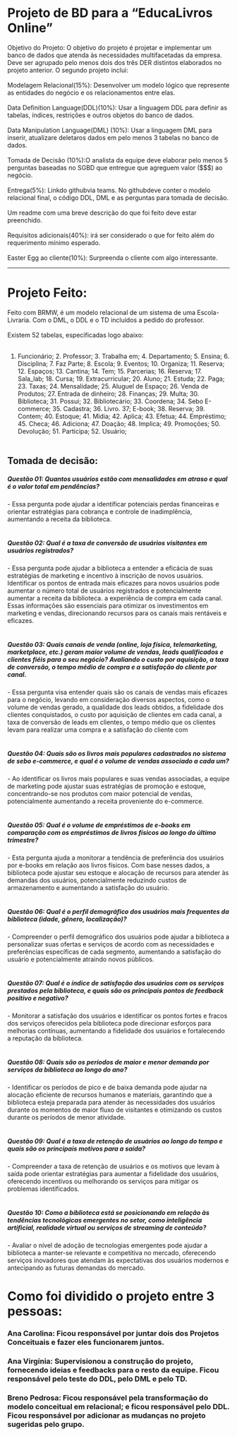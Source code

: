 # Projeto de BD para a “EducaLivros Online”

Objetivo do Projeto: O objetivo do projeto é projetar e implementar um banco de dados que atenda às necessidades multifacetadas da empresa. Deve ser agrupado pelo menos dois dos três DER distintos elaborados no projeto anterior. O segundo projeto inclui:
<br>
<br>
Modelagem Relacional(15%): Desenvolver um modelo lógico que represente as entidades do negócio e os relacionamentos entre elas.
<br>
<br>
Data Definition Language(DDL)(10%): Usar a linguagem DDL para definir as tabelas, índices, restrições e outros objetos do banco de dados.
<br>
<br>
Data Manipulation Language(DML) (10%): Usar a linguagem DML para inserir, atualizare deletaros dados em pelo menos 3 tabelas no banco de dados.
<br>
<br>
Tomada de Decisão (10%):O analista da equipe deve elaborar pelo menos 5 perguntas baseadas no SGBD que entregue que agreguem valor ($$$) ao negócio.
<br>
<br>
Entrega(5%): Linkdo githubvia teams. No githubdeve conter o modelo relacional final, o código DDL, DML e as perguntas para tomada de decisão. 
<br>
<br>
Um readme com uma breve descrição do que foi feito deve estar preenchido.
<br>
<br>
Requisitos adicionais(40%): irá ser considerado o que for feito além do requerimento mínimo esperado.
<br>
<br>
Easter Egg ao cliente(10%): Surpreenda o cliente com algo interessante.
___________________________________________________________________________________________
# Projeto Feito:

 Feito com BRMW, é um modelo relacional de um sistema de uma Escola-Livraria. Com o DML, o DDL e o TD incluídos a pedido do professor.
 <br>
 <br>
 Existem 52 tabelas, especificadas logo abaixo:
<br>
<br>
1. Funcionário; 2. Professor; 3. Trabalha em; 4. Departamento; 5. Ensina; 6. Disciplina; 7. Faz Parte; 8. Escola; 9. Eventos; 10. Organiza; 11. Reserva; 12. Espaços; 13. Cantina; 14. Tem; 15. Parcerias; 16. Reserva; 17. Sala_lab; 18. Cursa; 19. Extracurricular; 20. Aluno; 21. Estuda; 22. Paga; 23. Taxas; 24. Mensalidade; 25. Aluguel de Espaço; 26.  Venda de Produtos; 27. Entrada de dinheiro; 28. Finanças; 29. Multa; 30. Biblioteca; 31. Possui; 32. Bibliotecário; 33. Coordena; 34. Sebo E-commerce; 35. Cadastra; 36. Livro. 37; E-book; 38. Reserva; 39. Contem; 40. Estoque; 41. Midia; 42. Aplica; 43. Efetua; 44. Empréstimo; 45. Checa; 46. Adiciona; 47. Doação; 48. Implica; 49. Promoções; 50. Devolução; 51. Participa; 52. Usuário;
   <br>
   <br>
<h2>Tomada de decisão:</h2>
<h5>Questão 01: Quantos usuários estão com mensalidades em atraso e qual é o valor total em pendências?</h5>
- Essa pergunta pode ajudar a identificar potenciais perdas financeiras e orientar estratégias para cobrança e controle de inadimplência, aumentando a receita da biblioteca.
<br>
<br>
<h5>Questão 02: Qual é a taxa de conversão de usuários visitantes em usuários registrados?</h5>
- Essa pergunta pode ajudar a biblioteca a entender a eficácia de suas estratégias de marketing e incentivo à inscrição de novos usuários. Identificar os pontos de entrada mais eficazes para novos usuários pode aumentar o número total de usuários registrados e potencialmente aumentar a receita da biblioteca.
a experiência de compra em cada canal. Essas informações são essenciais para otimizar os investimentos em marketing e vendas, direcionando recursos para os canais mais rentáveis e eficazes.
<br>
<br>
<h5>Questão 03: Quais canais de venda (online, loja física, telemarketing, marketplace, etc.) geram maior volume de vendas, leads qualificados e clientes fiéis para o seu negócio? Avaliando o custo por aquisição, a taxa de conversão, o tempo médio de compra e a satisfação do cliente por canal.</h5>
- Essa pergunta visa entender quais são os canais de vendas mais eficazes para o negócio, levando em consideração diversos aspectos, como o volume de vendas gerado, a qualidade dos leads obtidos, a fidelidade dos clientes conquistados, o custo por aquisição de clientes em cada canal, a taxa de conversão de leads em clientes, o tempo médio que os clientes levam para realizar uma compra e a satisfação do cliente com 
<br>
<br>
<h5>Questão 04: Quais são os livros mais populares cadastrados no sistema de sebo e-commerce, e qual é o volume de vendas associado a cada um?</h5>
- Ao identificar os livros mais populares e suas vendas associadas, a equipe de marketing pode ajustar suas estratégias de promoção e estoque, concentrando-se nos produtos com maior potencial de vendas, potencialmente aumentando a receita proveniente do e-commerce.
<br>
<br>
<h5>Questão 05: Qual é o volume de empréstimos de e-books em comparação com os empréstimos de livros físicos ao longo do último trimestre?</h5>
- Esta pergunta ajuda a monitorar a tendência de preferência dos usuários por e-books em relação aos livros físicos. Com base nesses dados, a biblioteca pode ajustar seu estoque e alocação de recursos para atender às demandas dos usuários, potencialmente reduzindo custos de armazenamento e aumentando a satisfação do usuário.
<br>
<br>
<h5>Questão 06: Qual é o perfil demográfico dos usuários mais frequentes da biblioteca (idade, gênero, localização)?</h5>
- Compreender o perfil demográfico dos usuários pode ajudar a biblioteca a personalizar suas ofertas e serviços de acordo com as necessidades e preferências específicas de cada segmento, aumentando a satisfação do usuário e potencialmente atraindo novos públicos.
<br>
<br>
<h5>Questão 07: Qual é o índice de satisfação dos usuários com os serviços prestados pela biblioteca, e quais são os principais pontos de feedback positivo e negativo?</h5>
- Monitorar a satisfação dos usuários e identificar os pontos fortes e fracos dos serviços oferecidos pela biblioteca pode direcionar esforços para melhorias contínuas, aumentando a fidelidade dos usuários e fortalecendo a reputação da biblioteca.
<br>
<br>
<h5>Questão 08: Quais são os períodos de maior e menor demanda por serviços da biblioteca ao longo do ano?</h5>
- Identificar os períodos de pico e de baixa demanda pode ajudar na alocação eficiente de recursos humanos e materiais, garantindo que a biblioteca esteja preparada para atender às necessidades dos usuários durante os momentos de maior fluxo de visitantes e otimizando os custos durante os períodos de menor atividade.
<br>
<br>
<h5>Questão 09: Qual é a taxa de retenção de usuários ao longo do tempo e quais são os principais motivos para a saída?</h5>
- Compreender a taxa de retenção de usuários e os motivos que levam à saída pode orientar estratégias para aumentar a fidelidade dos usuários, oferecendo incentivos ou melhorando os serviços para mitigar os problemas identificados.
<br>
<br>
<h5>Questão 10: Como a biblioteca está se posicionando em relação às tendências tecnológicas emergentes no setor, como inteligência artificial, realidade virtual ou serviços de streaming de conteúdo?</h5>
- Avaliar o nível de adoção de tecnologias emergentes pode ajudar a biblioteca a manter-se relevante e competitiva no mercado, oferecendo serviços inovadores que atendam às expectativas dos usuários modernos e antecipando as futuras demandas do mercado.

# Como foi dividido o projeto entre 3 pessoas:

<h3>Ana Carolina: Ficou responsável por juntar dois dos Projetos Conceituais e fazer eles funcionarem juntos.</h3>

<h3>Ana Virgínia: Supervisionou a construção do projeto, fornecendo ideias e feedbacks para o resto da equipe. Ficou responsável pelo teste do DDL, pelo DML e pelo TD. </h3>

<h3>Breno Pedrosa: Ficou responsável pela transformação do modelo conceitual em relacional; e ficou responsável pelo DDL. Ficou responsável por adicionar as mudanças no projeto sugeridas pelo grupo. </h3>


